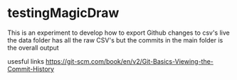 # testingMagicDraw

This is an experiment to develop how to export Github changes to csv's live
the data folder has all the raw CSV's but the commits in the main folder is the overall output

usesful links 
https://git-scm.com/book/en/v2/Git-Basics-Viewing-the-Commit-History
